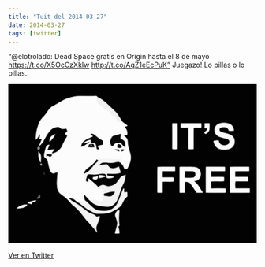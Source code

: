 ```yaml
---
title: "Tuit del 2014-03-27"
date: 2014-03-27
tags: [twitter]
---
```


“@elotrolado: Dead Space gratis en Origin hasta el 8 de mayo https://t.co/X5OcCzXkIw http://t.co/AqZ1eEcPuK” Juegazo! Lo pillas o lo pillas.

![Imagen](/assets/images/449275024336515073-BjwEHo0CYAAZOs9.png)

[Ver en Twitter](https://twitter.com/i/web/status/449275024336515073)
